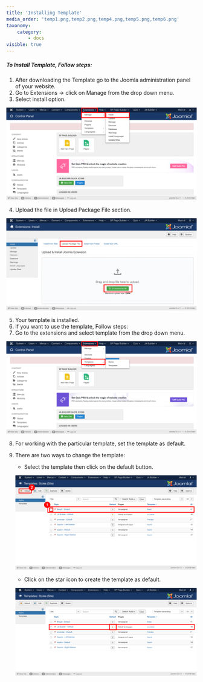 ```yaml
---
title: 'Installing Template'
media_order: 'temp1.png,temp2.png,temp4.png,temp5.png,temp6.png'
taxonomy:
    category:
        - docs
visible: true
---
```


##### **To Install Template, Follow steps:**

1. After downloading the Template go to the Joomla administration panel of your website.
2. Go to Extensions -> click on Manage from the drop down menu.
3. Select install option.

![](temp1.png)

4. Upload the file in Upload Package File section.

![](temp2.png)

5. Your template is installed.
6. If you want to use the template, Follow steps:
7. Go to the extensions and select template from the drop down menu.

![](temp4.png)

8. For working with the particular template, set the template as default.
9. There are two ways to change the template:
    * Select the template then click on the default button.

    ![](temp6.png)
    
    * Click on the star icon to create the template as default.

    ![](temp5.png)